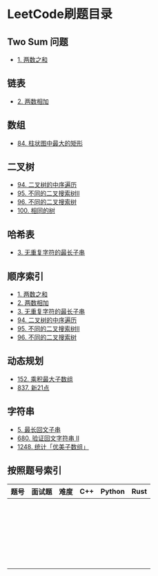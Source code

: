 # LeetCode刷题目录

## Two Sum 问题

- [1. 两数之和](./1_Two_Sum.md)

## 链表

- [2. 两数相加](./2_Add_Two_Numbers.md)

## 数组

- [84. 柱状图中最大的矩形](./84_largestRectangleArea.md)

## 二叉树

- [94. 二叉树的中序遍历](./94_Binary_Tree_Inorder_Traversal.md)
- [95. 不同的二叉搜索树II](./95_Unique_Binary_Search_Trees_II.md)  
- [96. 不同的二叉搜索树](./96_Unique_Binary_Search_Trees.md)
- [100. 相同的树](./100_isSameTree.md)

## 哈希表

- [3. 无重复字符的最长子串](./3_Longest_Substring_Without_Repeating_Characters.md)

## 顺序索引

- [1. 两数之和](./1_Two_Sum.md)
- [2. 两数相加](./2_Add_Two_Numbers.md)
- [3. 无重复字符的最长子串](./3_Longest_Substring_Without_Repeating_Characters.md)
- [94. 二叉树的中序遍历](./94_Binary_Tree_Inorder_Traversal.md)  
- [95. 不同的二叉搜索树II](./95_Unique_Binary_Search_Trees_II.md)
- [96. 不同的二叉搜索树](./96_Unique_Binary_Search_Trees.md)

## 动态规划

- [152. 乘积最大子数组](./152_maxProduct.md)
- [837. 新21点](./837_new21Game.md)

## 字符串

- [5. 最长回文子串](./5_longestPalindrome.md)
- [680. 验证回文字符串 II](./680_validPalindrome.md)
- [1248. 统计「优美子数组」](./1248_numberOfSubarrays.md)

## 按照题号索引

|题号|面试题|难度|C++|Python|Rust|
|:-:|:-:|:-:|:-:|:-:|:-:|
|||||||
|||||||
|||||||
|||||||
|||||||
|||||||
|||||||
|||||||
|||||||
|||||||
|||||||
|||||||
|||||||
|||||||
|||||||
|||||||
|||||||
|||||||
|||||||
|||||||
|||||||
|||||||
|||||||
|||||||
|||||||
|||||||
|||||||
